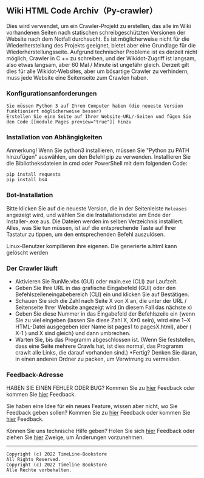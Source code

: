 ## Wiki HTML Code Archiv（Py-crawler）

Dies wird verwendet, um ein Crawler-Projekt zu erstellen, das alle im Wiki vorhandenen Seiten nach statischen schreibgeschützten Versionen der Website nach dem Notfall durchsucht. Es ist möglicherweise nicht für die Wiederherstellung des Projekts geeignet, bietet aber eine Grundlage für die Wiederherstellungsseite.
Aufgrund technischer Probleme ist es derzeit nicht möglich, Crawler in C ++ zu schreiben, und der Wikidot-Zugriff ist langsam, also etwas langsam, aber 60 Mal / Minute ist ungefähr gleich.
Derzeit gilt dies für alle Wikidot-Websites, aber um bösartige Crawler zu verhindern, muss jede Website eine Seitenseite zum Crawlen haben.

### **Konfigurationsanforderungen**
```
Sie müssen Python 3 auf Ihrem Computer haben (die neueste Version funktioniert möglicherweise besser)
Erstellen Sie eine Seite auf Ihrer Website-URL/-Seiten und fügen Sie den Code [[module Pages preview="true"]] hinzu
```

### **Installation von Abhängigkeiten**
Anmerkung! Wenn Sie python3 installieren, müssen Sie "Python zu PATH hinzufügen" auswählen, um den Befehl pip zu verwenden.
Installieren Sie die Bibliotheksdateien in cmd oder PowerShell mit dem folgenden Code:
```
pip install requests
pip install bs4
```

### **Bot-Installation**
Bitte klicken Sie auf die neueste Version, die in der Seitenleiste `Releases` angezeigt wird, und wählen Sie die Installationsdatei am Ende der Installer-.exe aus. Die Dateien werden im selben Verzeichnis installiert. Alles, was Sie tun müssen, ist auf die entsprechende Taste auf Ihrer Tastatur zu tippen, um den entsprechenden Befehl auszulösen.

Linux-Benutzer kompilieren ihre eigenen. Die generierte a.html kann gelöscht werden

### **Der Crawler läuft**
* Aktivieren Sie RunMe.vbs (GUI) oder main.exe (CLI) zur Laufzeit.
* Geben Sie Ihre URL in das grafische Eingabefeld (GUI) oder den Befehlszeileneingabebereich (CLI) ein und klicken Sie auf Bestätigen.
* Schauen Sie sich die Zahl nach Seite X von X an, die unter der URL / Seitenseite Ihrer Website angezeigt wird (in diesem Fall das nächste x)
* Geben Sie diese Nummer in das Eingabefeld der Befehlszeile ein {wenn Sie zu viel eingeben (lassen Sie diese Zahl X, X≠0 sein), wird eine 1~X HTML-Datei ausgegeben (der Name ist pages1 to pagesX.html), aber ( X-1 ) und X sind gleich} und dann umbrechen.
* Warten Sie, bis das Programm abgeschlossen ist. (Wenn Sie feststellen, dass eine Seite mehrere Crawls hat, ist dies normal, das Programm crawlt alle Links, die darauf vorhanden sind.)
*Fertig? Denken Sie daran, in einen anderen Ordner zu packen, um Verwirrung zu vermeiden.

### **Feedback-Adresse**
HABEN SIE EINEN FEHLER ODER BUG? Kommen Sie zu [hier](http://ld-private-website.wikidot.com/forum/c-7602918/pyc) Feedback oder kommen Sie [hier](https://github.com/TimeLine-Bookstore/Py-crawler/issues) Feedback.

Sie haben eine Idee für ein neues Feature, wissen aber nicht, wo Sie Feedback geben sollen? Kommen Sie zu [hier](http://ld-private-website.wikidot.com/forum/t-15402049/pyc-1-1-0-1-9) Feedback oder kommen Sie [hier](https://github.com/TimeLine-Bookstore/Py-crawler/issues) Feedback.

Können Sie uns technische Hilfe geben? Holen Sie sich [hier](http://ld-private-website.wikidot.com/forum/c-7602920/) Feedback oder ziehen Sie [hier](https://github.com/TimeLine-Bookstore/Py-crawler/fork) Zweige, um Änderungen vorzunehmen.

----------
```
Copyright (c) 2022 TimeLine-Bookstore
All Rights Reserved.
Copyright (c) 2022 Timeline Bookstore
Alle Rechte vorbehalten.
```
